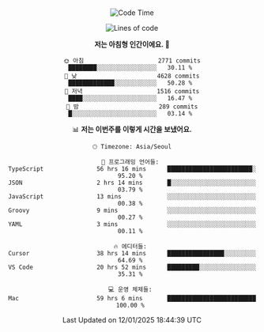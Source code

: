 <div align="center">

<br />

 <!--START_SECTION:waka-->
![Code Time](http://img.shields.io/badge/Code%20Time-3%2C984%20hrs%2049%20mins-blue)

![Lines of code](https://img.shields.io/badge/%EC%A0%80%EB%8A%94%20%EC%97%AC%ED%83%9C%EA%B9%8C%EC%A7%80%20-4.8%20million%20%EC%A4%84%EC%9D%98%20%EC%BD%94%EB%93%9C%EB%A5%BC%20%EC%9E%91%EC%84%B1%ED%96%88%EC%96%B4%EC%9A%94.-blue)

**저는 아침형 인간이에요. 🐤** 

```text
🌞 아침                     2771 commits        ████████░░░░░░░░░░░░░░░░░   30.11 % 
🌆 낮　                     4628 commits        █████████████░░░░░░░░░░░░   50.28 % 
🌃 저녁                     1516 commits        ████░░░░░░░░░░░░░░░░░░░░░   16.47 % 
🌙 밤　                     289 commits         █░░░░░░░░░░░░░░░░░░░░░░░░   03.14 % 
```


📊 **저는 이번주를 이렇게 시간을 보냈어요.** 

```text
🕑︎ Timezone: Asia/Seoul

💬 프로그래밍 언어들: 
TypeScript               56 hrs 16 mins      ████████████████████████░   95.20 % 
JSON                     2 hrs 14 mins       █░░░░░░░░░░░░░░░░░░░░░░░░   03.79 % 
JavaScript               13 mins             ░░░░░░░░░░░░░░░░░░░░░░░░░   00.38 % 
Groovy                   9 mins              ░░░░░░░░░░░░░░░░░░░░░░░░░   00.27 % 
YAML                     3 mins              ░░░░░░░░░░░░░░░░░░░░░░░░░   00.11 % 

🔥 에디터들: 
Cursor                   38 hrs 14 mins      ████████████████░░░░░░░░░   64.69 % 
VS Code                  20 hrs 52 mins      █████████░░░░░░░░░░░░░░░░   35.31 % 

💻 운영 체제들: 
Mac                      59 hrs 6 mins       █████████████████████████   100.00 % 
```


 Last Updated on 12/01/2025 18:44:39 UTC
<!--END_SECTION:waka-->

</div>
